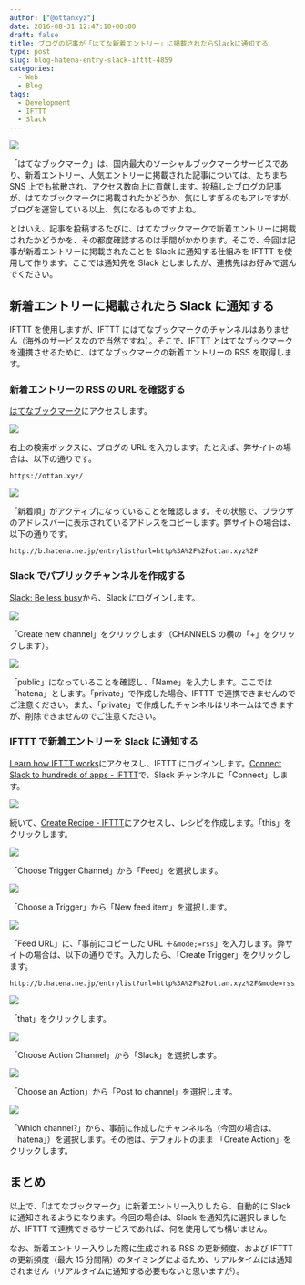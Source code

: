 ```yaml
---
author: ["@ottanxyz"]
date: 2016-08-31 12:47:10+00:00
draft: false
title: ブログの記事が「はてな新着エントリー」に掲載されたらSlackに通知する
type: post
slug: blog-hatena-entry-slack-ifttt-4859
categories:
  - Web
  - Blog
tags:
  - Development
  - IFTTT
  - Slack
---
```


![](/uploads/2016/08/160831-57c6ccdf04c70.png)

「はてなブックマーク」は、国内最大のソーシャルブックマークサービスであり、新着エントリー、人気エントリーに掲載された記事については、たちまち SNS 上でも拡散され、アクセス数向上に貢献します。投稿したブログの記事が、はてなブックマークに掲載されたかどうか、気にしすぎるのもアレですが、ブログを運営している以上、気になるものですよね。

とはいえ、記事を投稿するたびに、はてなブックマークで新着エントリーに掲載されたかどうかを、その都度確認するのは手間がかかります。そこで、今回は記事が新着エントリーに掲載されたことを Slack に通知する仕組みを IFTTT を使用して作ります。ここでは通知先を Slack としましたが、連携先はお好みで選んでください。

## 新着エントリーに掲載されたら Slack に通知する

IFTTT を使用しますが、IFTTT にはてなブックマークのチャンネルはありません（海外のサービスなので当然ですね）。そこで、IFTTT とはてなブックマークを連携させるために、はてなブックマークの新着エントリーの RSS を取得します。

### 新着エントリーの RSS の URL を確認する

[はてなブックマーク](http://b.hatena.ne.jp/)にアクセスします。

![](/uploads/2016/08/160831-57c6cce800e63.png)

右上の検索ボックスに、ブログの URL を入力します。たとえば、弊サイトの場合は、以下の通りです。

    https://ottan.xyz/

![](/uploads/2016/08/160831-57c6ccec88a7c.png)

「新着順」がアクティブになっていることを確認します。その状態で、ブラウザのアドレスバーに表示されているアドレスをコピーします。弊サイトの場合は、以下の通りです。

    http://b.hatena.ne.jp/entrylist?url=http%3A%2F%2Fottan.xyz%2F

### Slack でパブリックチャンネルを作成する

[Slack: Be less busy](https://slack.com/)から、Slack にログインします。

![](/uploads/2016/08/160831-57c6ccf11b89b.png)

「Create new channel」をクリックします（CHANNELS の横の「+」をクリックします）。

![](/uploads/2016/08/160831-57c6ccf5c3471.png)

「public」になっていることを確認し、「Name」を入力します。ここでは「hatena」とします。「private」で作成した場合、IFTTT で連携できませんのでご注意ください。また、「private」で作成したチャンネルはリネームはできますが、削除できませんのでご注意ください。

### IFTTT で新着エントリーを Slack に通知する

[Learn how IFTTT works](https://ifttt.com/)にアクセスし、IFTTT にログインします。[Connect Slack to hundreds of apps - IFTTT](https://ifttt.com/slack)で、Slack チャンネルに「Connect」します。

![](/uploads/2016/08/160831-57c6ccfa9ac43.png)

続いて、[Create Recipe - IFTTT](https://ifttt.com/myrecipes/personal/new)にアクセスし、レシピを作成します。「this」をクリックします。

![](/uploads/2016/08/160831-57c6ccff62a0f.png)

「Choose Trigger Channel」から「Feed」を選択します。

![](/uploads/2016/08/160831-57c6cd043e82a.png)

「Choose a Trigger」から「New feed item」を選択します。

![](/uploads/2016/08/160831-57c6cd099a150.png)

「Feed URL」に、「事前にコピーした URL ＋`&mode;=rss`」を入力します。弊サイトの場合は、以下の通りです。入力したら、「Create Trigger」をクリックします。

    http://b.hatena.ne.jp/entrylist?url=http%3A%2F%2Fottan.xyz%2F&mode=rss

![](/uploads/2016/08/160831-57c6cd0f6750d.png)

「that」をクリックします。

![](/uploads/2016/08/160831-57c6cd144a476.png)

「Choose Action Channel」から「Slack」を選択します。

![](/uploads/2016/08/160831-57c6cd1a4c7e7.png)

「Choose an Action」から「Post to channel」を選択します。

![](/uploads/2016/08/160831-57c6cd21c6d4e.png)

「Which channel?」から、事前に作成したチャンネル名（今回の場合は、「hatena」）を選択します。その他は、デフォルトのまま
「Create Action」をクリックします。

## まとめ

以上で、「はてなブックマーク」に新着エントリー入りしたら、自動的に Slack に通知されるようになります。今回の場合は、Slack を通知先に選択しましたが、IFTTT で連携できるサービスであれば、何を使用しても構いません。

なお、新着エントリー入りした際に生成される RSS の更新頻度、および IFTTT の更新頻度（最大 15 分間隔）のタイミングによるため、リアルタイムには通知されません（リアルタイムに通知する必要もないと思いますが）。
